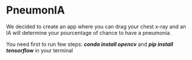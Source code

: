# PneumonIA
We decided to create an app where you can drag your chest x-ray and an IA will determine your pourcentage of chance to have a pneumonia. 

You need first to run few steps: ***conda install opencv*** and ***pip install tensorflow*** in your terminal
